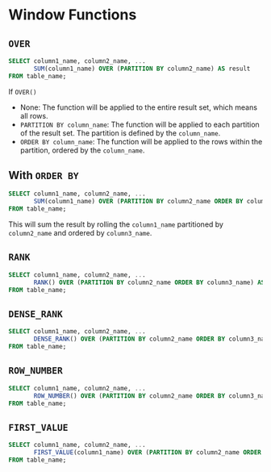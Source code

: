 # Window Functions

## `OVER`

```sql
SELECT column1_name, column2_name, ...
       SUM(column1_name) OVER (PARTITION BY column2_name) AS result
FROM table_name;
```

If `OVER()`

- None: The function will be applied to the entire result set, which means all rows.
- `PARTITION BY column_name`: The function will be applied to each partition of the result set. The partition is defined by the `column_name`.
- `ORDER BY column_name`: The function will be applied to the rows within the partition, ordered by the `column_name`.

## With `ORDER BY`

```sql
SELECT column1_name, column2_name, ...
       SUM(column1_name) OVER (PARTITION BY column2_name ORDER BY column3_name) AS result
FROM table_name;
```

This will sum the result by rolling the `column1_name` partitioned by `column2_name` and ordered by `column3_name`.

## `RANK`

```sql
SELECT column1_name, column2_name, ...
       RANK() OVER (PARTITION BY column2_name ORDER BY column3_name) AS result
FROM table_name;
```

## `DENSE_RANK`

```sql
SELECT column1_name, column2_name, ...
       DENSE_RANK() OVER (PARTITION BY column2_name ORDER BY column3_name) AS result
FROM table_name;
```

## `ROW_NUMBER`

```sql
SELECT column1_name, column2_name, ...
       ROW_NUMBER() OVER (PARTITION BY column2_name ORDER BY column3_name) AS result
FROM table_name;
```

## `FIRST_VALUE`

```sql
SELECT column1_name, column2_name, ...
       FIRST_VALUE(column1_name) OVER (PARTITION BY column2_name ORDER BY column3_name) AS result
FROM table_name;
```
